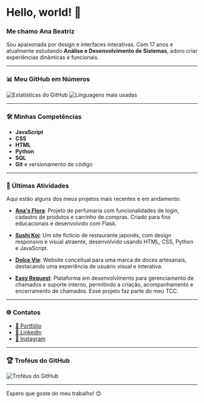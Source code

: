 # Hello, world! 👋

### Me chamo Ana Beatriz
Sou apaixonada por design e interfaces interativas. Com 17 anos e atualmente estudando **Análise e Desenvolvimento de Sistemas**, adoro criar experiências dinâmicas e funcionais.

---

### 📊 Meu GitHub em Números
<!-- Widgets de Estatísticas do GitHub -->
![Estatísticas do GitHub](https://github-readme-stats.vercel.app/api?username=anafranciscatto&show_icons=true&theme=radical)
![Linguagens mais usadas](https://github-readme-stats.vercel.app/api/top-langs/?username=anafranciscatto&layout=compact&theme=radical)

---

### 🛠️ Minhas Competências
- **JavaScript**
- **CSS**
- **HTML**
- **Python** 
- **SQL**
- **Git** e versionamento de código

---

### 🔄 Últimas Atividades

Aqui estão alguns dos meus projetos mais recentes e em andamento:

- [**Ana's Flora**](https://github.com/anafranciscatto/2ds_t1_ANAS-FLORA): Projeto de perfumaria com funcionalidades de login, cadastro de produtos e carrinho de compras. Criado para fins educacionais e desenvolvido com Flask.

- [**Sushi Koi**](https://github.com/anafranciscatto/Sushi-Koi): Um site fictício de restaurante japonês, com design responsivo e visual atraente, desenvolvido usando HTML, CSS, Python e JavaScript.

- [**Dolce Vie**](https://github.com/anafranciscatto/2ds_t1_DolceVie): Website conceitual para uma marca de doces artesanais, destacando uma experiência de usuário visual e interativa.

- [**Easy Request**](https://github.com/anafranciscatto/EASY-REQUEST): Plataforma em desenvolvimento para gerenciamento de chamados e suporte interno, permitindo a criação, acompanhamento e encerramento de chamados. Esse projeto faz parte do meu TCC.

---

### 🌐 Contatos

- [🔗 Portfólio](#)  <!-- Insira o link para o seu portfólio aqui -->
- [🔗 LinkedIn](https://www.linkedin.com/in/ana-beatriz-xx/) <!-- Substitua pelo seu link real -->
- [📸 Instagram](https://www.instagram.com/ana_beatriz_xx/) <!-- Substitua pelo seu link real -->

---

### 🏆 Troféus do GitHub
![Troféus do GitHub](https://github-profile-trophy.vercel.app/?username=anafranciscatto&theme=radical)

---

Espero que goste do meu trabalho! 😊


